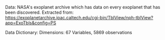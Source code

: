 Data: NASA's exoplanet archive which has data on every exoplanet that has been discovered. Extracted from: https://exoplanetarchive.ipac.caltech.edu/cgi-bin/TblView/nph-tblView?app=ExoTbls&config=PS 

Data Dictionary: Dimensions: 67 Variables, 5869 observations

